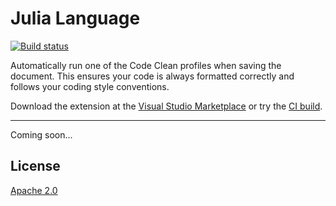 # Julia Language

[![Build status](https://ci.appveyor.com/api/projects/status/bh50nba9a5o8y5sf?svg=true)](https://ci.appveyor.com/project/madskristensen/codecleanuponsave)

Automatically run one of the Code Clean profiles when saving the document. This ensures your code is always formatted correctly and follows your coding style conventions.

Download the extension at the
[Visual Studio Marketplace](https://marketplace.visualstudio.com/items?itemName=MadsKristensen.JuliaLanguage)
or try the
[CI build](http://vsixgallery.com/extension/JuliaLanguage.f47f50eb-bd98-45d8-b90c-6182c76d816f/).

---------------------------------------
Coming soon...

## License
[Apache 2.0](LICENSE)
